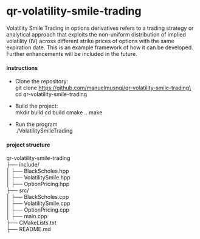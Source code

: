# qr-volatility-smile-trading
Volatility Smile Trading in options derivatives refers to a trading strategy or analytical approach that exploits the non-uniform distribution of implied volatility (IV) across different strike prices of options with the same expiration date. This is an example framework of how it can be developed. Further enhancements will be included in the future.

#### Instructions
- Clone the repository:\
  git clone https://github.com/manuelmusngi/qr-volatility-smile-trading\
  cd qr-volatility-smile-trading
  
- Build the project:\
  mkdir build
  cd build
  cmake ..
  make

- Run the program\
  ./VolatilitySmileTrading

#### project structure 
qr-volatility-smile-trading\
├── include/\
│   ├── BlackScholes.hpp\
│   ├── VolatilitySmile.hpp\
│   ├── OptionPricing.hpp\
├── src/\
│   ├── BlackScholes.cpp\
│   ├── VolatilitySmile.cpp\
│   ├── OptionPricing.cpp\
│   ├── main.cpp\
├── CMakeLists.txt\
├── README.md
